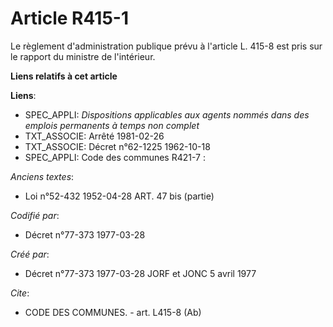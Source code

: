 # Article R415-1

Le règlement d'administration publique prévu à l'article L. 415-8 est pris sur le rapport du ministre de l'intérieur.

**Liens relatifs à cet article**

**Liens**:

  - SPEC_APPLI: *Dispositions applicables aux agents nommés dans des emplois permanents à temps non complet*
  - TXT_ASSOCIE: Arrêté 1981-02-26
  - TXT_ASSOCIE: Décret n°62-1225 1962-10-18
  - SPEC_APPLI: Code des communes R421-7 :

_Anciens textes_:

  - Loi n°52-432 1952-04-28 ART. 47 bis (partie)

_Codifié par_:

  - Décret n°77-373 1977-03-28

_Créé par_:

  - Décret n°77-373 1977-03-28 JORF et JONC 5 avril 1977

_Cite_:

  - CODE DES COMMUNES. - art. L415-8 (Ab)
